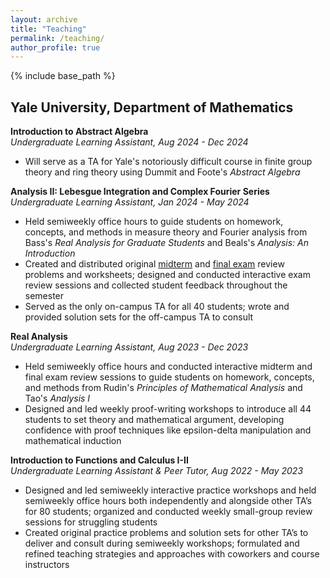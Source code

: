 ```yaml
---
layout: archive
title: "Teaching"
permalink: /teaching/
author_profile: true
---
```


{% include base_path %}

## Yale University, Department of Mathematics

**Introduction to Abstract Algebra**\
_Undergraduate Learning Assistant, Aug 2024 - Dec 2024_
* Will serve as a TA for Yale's notoriously difficult course in finite group theory and ring theory using Dummit and Foote's _Abstract Algebra_

**Analysis II: Lebesgue Integration and Complex Fourier Series**\
_Undergraduate Learning Assistant, Jan 2024 - May 2024_
* Held semiweekly office hours to guide students on homework, concepts, and methods in measure theory and Fourier analysis from Bass's _Real Analysis for Graduate Students_ and Beals's _Analysis: An Introduction_
* Created and distributed original [midterm](../files/Math_305_midterm_review_worksheet.pdf) and [final exam](../files/Math_305_final_review_worksheet.pdf) review problems and worksheets;  designed and conducted interactive exam review sessions and collected student feedback throughout the semester
* Served as the only on-campus TA for all 40 students; wrote and provided solution sets for the off-campus TA to consult

**Real Analysis**\
_Undergraduate Learning Assistant, Aug 2023 - Dec 2023_
* Held semiweekly office hours and conducted interactive midterm and final exam review sessions to guide students on homework, concepts, and methods from Rudin's _Principles of Mathematical Analysis_ and Tao's _Analysis I_
* Designed and led weekly proof-writing workshops to introduce all 44 students to set theory and mathematical argument, developing confidence with proof techniques like epsilon-delta manipulation and mathematical induction

**Introduction to Functions and Calculus I-II**\
_Undergraduate Learning Assistant & Peer Tutor, Aug 2022 - May 2023_
* Designed and led semiweekly interactive practice workshops and held semiweekly office hours both independently and alongside other TA’s for 80 students; organized and conducted weekly small-group review sessions for struggling students
* Created original practice problems and solution sets for other TA’s to deliver and consult during semiweekly workshops; formulated and refined teaching strategies and approaches with coworkers and course instructors
